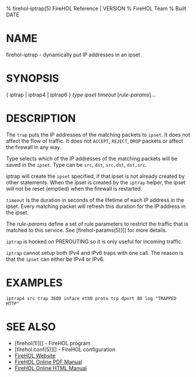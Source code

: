 % firehol-iptrap(5) FireHOL Reference | VERSION
% FireHOL Team
% Built DATE

# NAME

firehol-iptrap - dynamically put IP addresses in an ipset

# SYNOPSIS

{ iptrap | iptrap4 | iptrap6 } *type* *ipset* *timeout* [*rule-params*]...


# DESCRIPTION


The `trap` puts the IP addresses of the matching packets to `ipset`. It does
not affect the flow of traffic. It does not `ACCEPT`, `REJECT`, `DROP`
packets or affect the firewall in any way.

Type selects which of the IP addresses of the matching packets will be saved
in the `ipset`. Type can be `src`, `dst`, `src,dst`, `dst,src`.

iptrap will create the `ipset` specified, if that ipset is not already
created by other statements. When the ipset is created by the `iptrap` helper,
the ipset will not be reset (emptied) when the firewall is restarted.

`timeout` is the duration in seconds of the lifetime of each IP
address in the ipset. Every matching packet will refresh this duration
for the IP address in the ipset.

The *rule-params* define a set of rule parameters to restrict
the traffic that is matched to this service. See
[firehol-params(5)][] for more details.

`iptrap` is hooked on PREROUTING so it is only useful for incoming traffic.

`iptrap` cannot setup both IPv4 and IPv6 traps with one call. The reason
is that the `ipset` can either be IPv4 or IPv6.


# EXAMPLES

~~~~
iptrap4 src trap 3600 inface eth0 proto tcp dport 80 log "TRAPPED HTTP"
~~~~

# SEE ALSO

* [firehol(1)][] - FireHOL program
* [firehol.conf(5)][] - FireHOL configuration
* [FireHOL Website](http://firehol.org/)
* [FireHOL Online PDF Manual](http://firehol.org/firehol-manual.pdf)
* [FireHOL Online HTML Manual](http://firehol.org/manual)
